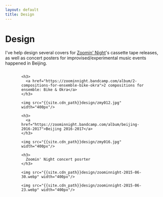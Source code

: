 ```yaml
---
layout: default
title: Design
---
```


# Design

I've help design several covers for [Zoomin' Night](https://zoominnight.bandcamp.com/)'s cassette tape releases, as well as concert posters for improvised/experimental music events happened in Beijing.

<div>
  <div style="display: flex; flex-direction: column;  flex-wrap: wrap; margin: 0 auto; width: 400px;">

    <h3>
      <a href="https://zoominnight.bandcamp.com/album/2-compositions-for-ensemble-bike-okra">2 compositions for ensemble: Bike & Okra</a>
    </h3>

    <img src="{{site.cdn_path}}design/zmy012.jpg" width="400px"/>

    <h3>
      <a href="https://zoominnight.bandcamp.com/album/beijing-2016-2017">Beijing 2016​-​2017</a>
    </h3>

    <img src="{{site.cdn_path}}design/zmy016.jpg" width="400px"/>

    <h3>
      Zoomin' Night concert posrter
    </h3>

    <img src="{{site.cdn_path}}design/zoominnight-2015-06-30.webp" width="400px"/>

    <img src="{{site.cdn_path}}design/zoominnight-2015-06-23.webp" width="400px"/>
  </div>
</div>
